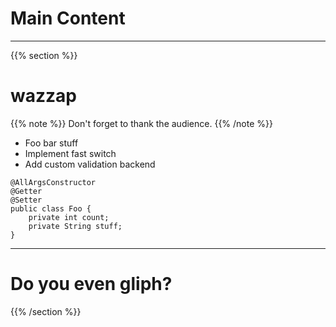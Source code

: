 # Main Content

---

{{% section %}}
# wazzap

{{% note %}}
Don't forget to thank the audience.
{{% /note %}}

- Foo bar stuff
- Implement fast switch
- Add custom validation backend
```java{|4}
@AllArgsConstructor
@Getter
@Setter
public class Foo {
    private int count;
    private String stuff;
}
```

---

# Do you even gliph?
{{% /section %}}
